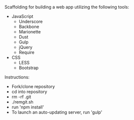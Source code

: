Scaffolding for building a web app utilizing the following tools:

- JavaScript 
	- Underscore
	- Backbone
	- Marionette
	- Dust
	- Gulp
	- jQuery
	- Require
- CSS
	- LESS
	- Bootstrap

Instructions: 
- Fork/clone repository
- cd into repository
- rm -rf .git
- ./remgit.sh
- run 'npm install'
- To launch an auto-updating server, run 'gulp'